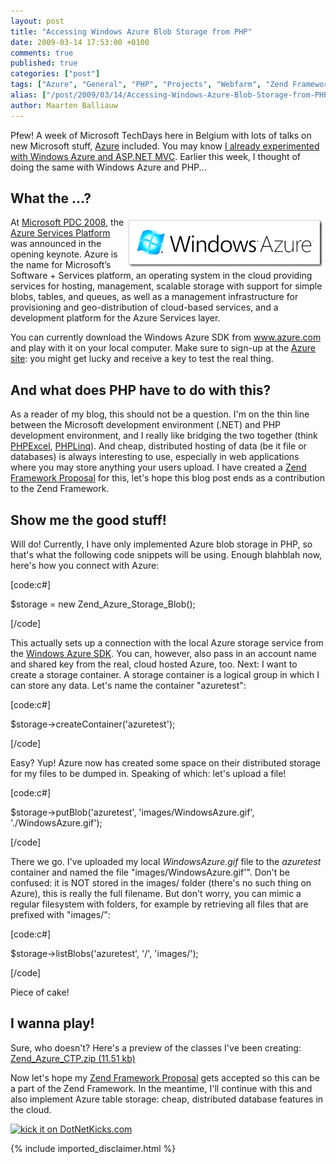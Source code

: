 ```yaml
---
layout: post
title: "Accessing Windows Azure Blob Storage from PHP"
date: 2009-03-14 17:53:00 +0100
comments: true
published: true
categories: ["post"]
tags: ["Azure", "General", "PHP", "Projects", "Webfarm", "Zend Framework"]
alias: ["/post/2009/03/14/Accessing-Windows-Azure-Blob-Storage-from-PHP.aspx", "/post/2009/03/14/accessing-windows-azure-blob-storage-from-php.aspx"]
author: Maarten Balliauw
---
```

<p>Pfew! A week of Microsoft TechDays here in Belgium with lots of talks on new Microsoft stuff, <a href="http://www.microsoft.com/azure" target="_blank">Azure</a> included. You may know <a href="/post/2008/12/15/Track-your-car-expenses-in-the-cloud!-CarTrackr-on-Windows-Azure-Part-1-Introduction.aspx" target="_blank">I already experimented with Windows Azure and ASP.NET MVC</a>. Earlier this week, I thought of doing the same with Windows Azure and PHP...</p>
<h2>What the ...?</h2>
<p><a href="http://www.microsoft.com/azure" target="_blank"><img style="margin: 5px; border: 0px" src="/images/WindowsLiveWriter/AccessingWindowsAzureBlobStoragefromPHP_F87A/image_774dc861-ca34-464a-aaef-9b11e5b4ea1f.png" border="0" alt="image" width="310" height="75" align="right" /></a>At <a href="http://www.microsoftpdc.com">Microsoft PDC 2008</a>, the <a href="http://www.azure.com">Azure Services Platform</a> was announced in the opening keynote. Azure is the name for Microsoft&rsquo;s Software + Services platform, an operating system in the cloud providing services for hosting, management, scalable storage with support for simple blobs, tables, and queues, as well as a management infrastructure for provisioning and geo-distribution of cloud-based services, and a development platform for the Azure Services layer.</p>
<p>You can currently download the Windows Azure SDK from <a href="http://www.azure.com">www.azure.com</a> and play with it on your local computer. Make sure to sign-up at the <a href="http://www.microsoft.com/azure/register.mspx">Azure site</a>: you might get lucky and receive a key to test the real thing.</p>
<h2>And what does PHP have to do with this?</h2>
<p>As a reader of my blog, this should not be a question. I'm on the thin line between the Microsoft development environment (.NET) and PHP development environment, and I really like bridging the two together (think <a href="http://www.phpexcel.net" target="_blank">PHPExcel</a>, <a href="http://www.phplinq.net" target="_blank">PHPLinq</a>). And cheap, distributed hosting of data (be it file or databases) is always interesting to use, especially in web applications where you may store anything your users upload. I have created a <a href="http://framework.zend.com/wiki/display/ZFPROP/Zend_Azure+-+Maarten+Balliauw" target="_blank">Zend Framework Proposal</a> for this, let's hope this blog post ends as a contribution to the Zend Framework.</p>
<h2>Show me the good stuff!</h2>
<p>Will do! Currently, I have only implemented Azure blob storage in PHP, so that's what the following code snippets will be using. Enough blahblah now, here's how you connect with Azure:</p>
<p>[code:c#]</p>
<p>$storage = new Zend_Azure_Storage_Blob();</p>
<p>[/code]</p>
<p>This actually sets up a connection with the local Azure storage service from the <a href="http://www.azure.com" target="_blank">Windows Azure SDK</a>. You can, however, also pass in an account name and shared key from the real, cloud hosted Azure, too. Next: I want to create a storage container. A storage container is a logical group in which I can store any data. Let's name the container "azuretest":</p>
<p>[code:c#]</p>
<p>$storage-&gt;createContainer('azuretest');</p>
<p>[/code]</p>
<p>Easy? Yup! Azure now has created some space on their distributed storage for my files to be dumped in. Speaking of which: let's upload a file!</p>
<p>[code:c#]</p>
<p>$storage-&gt;putBlob('azuretest', 'images/WindowsAzure.gif', './WindowsAzure.gif');</p>
<p>[/code]</p>
<p>There we go. I've uploaded my local <em>WindowsAzure.gif</em> file to the <em>azuretest</em> container and named the file "images/WindowsAzure.gif'". Don't be confused: it is NOT stored in the images/ folder (there's no such thing on Azure), this is really the full filename. But don't worry, you can mimic a regular filesystem with folders, for example by retrieving all files that are prefixed with "images/":</p>
<p>[code:c#]</p>
<p>$storage-&gt;listBlobs('azuretest', '/', 'images/');</p>
<p>[/code]</p>
<p>Piece of cake!</p>
<h2>I wanna play!</h2>
<p>Sure, who doesn't? Here's a preview of the classes I've been creating: <a rel="enclosure" href="/files/Zend_Azure_CTP.zip">Zend_Azure_CTP.zip (11.51 kb)</a></p>
<p>Now let's hope my <a href="http://framework.zend.com/wiki/display/ZFPROP/Zend_Azure+-+Maarten+Balliauw" target="_blank">Zend Framework Proposal</a> gets accepted so this can be a part of the Zend Framework. In the meantime, I'll continue with this and also implement Azure table storage: cheap, distributed database features in the cloud.</p>
<p><a href="http://www.dotnetkicks.com/kick/?url=/post/2009/03/14/Accessing-Windows-Azure-Blob-Storage-from-PHP.aspx&amp;title=Accessing Windows Azure Blob Storage from PHP"><img src="http://www.dotnetkicks.com/Services/Images/KickItImageGenerator.ashx?url=/post/2009/03/14/Accessing-Windows-Azure-Blob-Storage-from-PHP.aspx" border="0" alt="kick it on DotNetKicks.com" width="82" height="18" /> </a></p>

{% include imported_disclaimer.html %}

